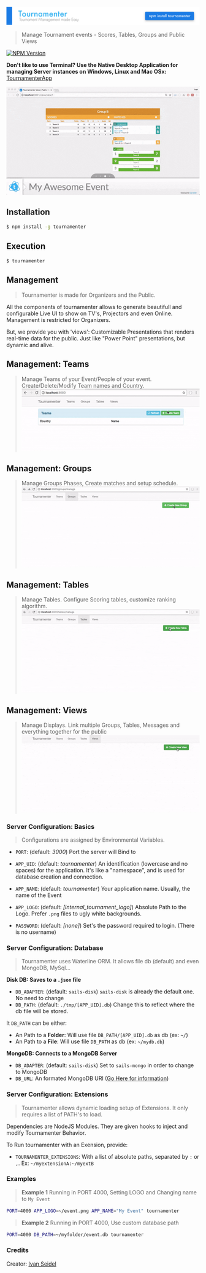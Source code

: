 ![Tournamenter](media/Tournamenter.png)

> Manage Tournament events - Scores, Tables, Groups and Public Views

[![NPM Version][npm-version-image]][npm-version-url]

[npm-version-image]: https://img.shields.io/npm/v/tournamenter.svg?style=flat
[npm-version-url]: https://www.npmjs.com/package/tournamenter

**Don't like to use Terminal? Use the Native Desktop Application for managing Server instances on Windows, Linux and Mac OSx:** [TournamenterApp](https://github.com/ivanseidel/TournamenterApp)

![Tournamenter GIF](media/Tournamenter.gif)

## Installation
```bash
$ npm install -g tournamenter
```

## Execution
```bash
$ tournamenter
```

## Management
> Tournamenter is made for Organizers and the Public.

All the components of tournamenter allows to generate beautifull and configurable Live UI to 
show on TV's, Projectors and even Online. Management is restricted for Organizers.

But, we provide you with 'views': Customizable Presentations that renders real-time data for
the public. Just like "Power Point" presentations, but dynamic and alive.

## Management: Teams
> Manage Teams of your Event/People of your event. Create/Delete/Modify Team names and Country.
![Teams Manager](media/tournamenter-teams.gif)


## Management: Groups
> Manage Groups Phases, Create matches and setup schedule.
![Teams Manager](media/tournamenter-groups.gif)


## Management: Tables
> Manage Tables. Configure Scoring tables, customize ranking algorithm.
![Teams Manager](media/tournamenter-tables.gif)


## Management: Views
> Manage Displays. Link multiple Groups, Tables, Messages and everything together for the public
![Teams Manager](media/tournamenter-views.gif)


### Server Configuration: Basics
> Configurations are assigned by Environmental Variables.

- `PORT`: (default: _3000_)
  Port the server will Bind to

- `APP_UID`: (default: _tournamenter_)
  An identification (lowercase and no spaces) for the application.
  It's like a "namespace", and is used for database creation and connection.

- `APP_NAME`: (default: _tournamenter_)
  Your application name. Usually, the name of the Event

- `APP_LOGO`: (default: _[internal_tournament_logo]_)
  Absolute Path to the Logo. Prefer `.png` files to ugly white backgrounds.

- `PASSWORD`: (default: _[none]_)
  Set's the password required to login. (There is no username)

### Server Configuration: Database
> Tournamenter uses Waterline ORM. It allows file db (default) and even MongoDB, MySql...

**Disk DB: Saves to a `.json` file**
- `DB_ADAPTER`: (default: `sails-disk`)
  `sails-disk` is already the default one. No need to change
- `DB_PATH`: (default: `./tmp/[APP_UID].db`)
  Change this to reflect where the db file will be stored.

It `DB_PATH` can be either:
- An Path to a **Folder**:
  Will use file `DB_PATH/[APP_UID].db` as db (ex: `~/`)
- An Path to a **File**:
  Will use file `DB_PATH` as db (ex: `~/mydb.db`)

**MongoDB: Connects to a MongoDB Server**
- `DB_ADAPTER`: (default: `sails-disk`)
  Set to `sails-mongo` in order to change to MongoDB
- `DB_URL`:
  An formated MongoDB URI ([Go Here for information](https://docs.mongodb.com/manual/reference/connection-string/))

### Server Configuration: Extensions
> Tournamenter allows dynamic loading setup of Extensions. It only requires a list of PATH's to load.

Dependencies are NodeJS Modules. They are given hooks to inject and modify Tournamenter Behavior.

To Run tournamenter with an Exension, provide:
- `TOURNAMENTER_EXTENSIONS`:
  With a list of absolute paths, separated by `:` or `,`. Ex: `~/myextensionA:~/myextB`

### Examples

> **Example 1**
> Running in PORT 4000, Setting LOGO and Changing name to `My Event`
```bash
PORT=4000 APP_LOGO=~/event.png APP_NAME="My Event" tournamenter
```

> **Example 2**
> Running in PORT 4000, Use custom database path
```bash
PORT=4000 DB_PATH=~/myfolder/event.db tournamenter
```

### Credits

Creator: [Ivan Seidel](https://github.com/ivanseidel)